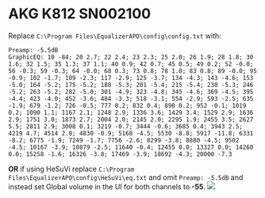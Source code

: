 # AKG K812 SN002100
Replace `C:\Program Files\EqualizerAPO\config\config.txt` with:
```
Preamp: -5.5dB
GraphicEQ: 10 -84; 20 2.7; 22 2.4; 23 2.3; 25 2.0; 26 1.9; 28 1.8; 30 1.6; 32 1.5; 35 1.3; 37 1.1; 40 0.9; 42 0.7; 45 0.5; 49 0.2; 52 -0.0; 56 -0.3; 59 -0.3; 64 -0.0; 68 0.3; 73 0.8; 78 1.0; 83 0.8; 89 -0.0; 95 -0.9; 102 -1.7; 109 -2.3; 117 -2.9; 125 -3.7; 134 -4.3; 143 -4.6; 153 -5.0; 164 -5.2; 175 -5.2; 188 -5.3; 201 -5.4; 215 -5.4; 230 -5.3; 246 -5.2; 263 -5.2; 282 -5.0; 301 -4.9; 323 -4.8; 345 -4.6; 369 -4.5; 395 -4.4; 423 -4.0; 452 -3.6; 484 -3.3; 518 -3.1; 554 -2.9; 593 -2.5; 635 -1.9; 679 -1.2; 726 -0.5; 777 0.2; 832 0.4; 890 0.2; 952 -0.1; 1019 0.2; 1090 1.1; 1167 2.1; 1248 2.9; 1336 3.6; 1429 3.4; 1529 2.9; 1636 2.9; 1751 3.0; 1873 2.7; 2004 2.0; 2145 2.0; 2295 1.9; 2455 3.5; 2627 5.5; 2811 2.9; 3008 0.1; 3219 -0.7; 3444 -0.6; 3685 0.4; 3943 2.5; 4219 4.7; 4514 2.8; 4830 -0.9; 5168 -4.5; 5530 -8.8; 5917 -11.8; 6331 -8.2; 6775 -1.9; 7249 -1.7; 7756 -2.6; 8299 -3.8; 8880 -4.5; 9502 -4.5; 10167 -3.9; 10879 -2.5; 11640 -0.4; 12455 0.0; 13327 0.0; 14260 0.0; 15258 -1.6; 16326 -3.8; 17469 -3.9; 18692 -4.3; 20000 -7.3
```
**OR** if using HeSuVi replace `C:\Program Files\EqualizerAPO\config\HeSuVi\eq.txt` and omit `Preamp: -5.5dB` and instead set Global volume in the UI for both channels to **-55**.
![](https://raw.githubusercontent.com/jaakkopasanen/AutoEq/master/results/Sonoma%20Model%20One/innerfidelity/onear/AKG%20K812%20SN002100/AKG%20K812%20SN002100.png)